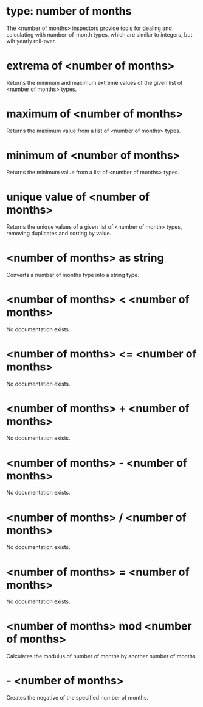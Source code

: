 # type: number of months

The &lt;number of months&gt; inspectors provide tools for dealing and calculating with number-of-month types, which are similar to integers, but wih yearly roll-over.

# extrema of &lt;number of months&gt;

Returns the minimum and maximum extreme values of the given list of &lt;number of months&gt; types.

# maximum of &lt;number of months&gt;

Returns the maximum value from a list of &lt;number of months&gt; types.

# minimum of &lt;number of months&gt;

Returns the minimum value from a list of &lt;number of months&gt; types.

# unique value of &lt;number of months&gt;

Returns the unique values of a given list of &lt;number of month&gt; types, removing duplicates and sorting by value.

# &lt;number of months&gt; as string

Converts a number of months type into a string type.

# &lt;number of months&gt; &lt; &lt;number of months&gt;

No documentation exists.

# &lt;number of months&gt; &lt;= &lt;number of months&gt;

No documentation exists.

# &lt;number of months&gt; + &lt;number of months&gt;

No documentation exists.

# &lt;number of months&gt; - &lt;number of months&gt;

No documentation exists.

# &lt;number of months&gt; / &lt;number of months&gt;

No documentation exists.

# &lt;number of months&gt; = &lt;number of months&gt;

No documentation exists.

# &lt;number of months&gt; mod &lt;number of months&gt;

Calculates the modulus of number of months by another number of months

# - &lt;number of months&gt;

Creates the negative of the specified number of months.
